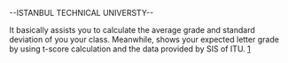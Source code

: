 --ISTANBUL TECHNICAL UNIVERSTY--

It basically assists you to calculate the average grade and standard deviation of you your class.                                                                              Meanwhile, shows your expected letter grade by using t-score calculation and the data provided by SIS of ITU. [1](https://www.sis.itu.edu.tr/TR/mevzuat/ders-basari-olcme-ve-degerlendirme-senato-esaslari.php)
